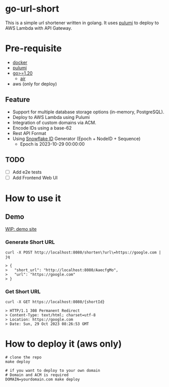 # go-url-short

This is a simple url shortener written in golang.
It uses [pulumi](https://www.pulumi.com/) to deploy to AWS Lambda with API Gateway.

# Pre-requisite

- [docker](https://docs.docker.com/get-docker/)
- [pulumi](https://www.pulumi.com/docs/get-started/install/)
- [go>=1.20](https://golang.org/doc/install)
    - [air](https://github.com/cosmtrek/air)
- aws (only for deploy)

## Feature

- Support for multiple database storage options (in-memory, PostgreSQL).
- Deploy to AWS Lambda using Pulumi
- Integration of custom domains via ACM.
- Encode IDs using a base-62
- Rest API Format
- Using [Snowflake ID](https://en.wikipedia.org/wiki/Snowflake_ID) Generator (Epoch + NodeID + Sequence)
  - Epoch is 2023-10-29 00:00:00

## TODO
- [ ] Add e2e tests
- [ ] Add Frontend Web UI

# How to use it

## Demo

[WIP: demo site](https://s.m0ai.dev)

### Generate Short URL

```shell
curl -X POST http://localhost:8080/shorten\?url\=https://google.com | jq
  
> {
>   "short_url": "http://localhost:8080/AaecfgMo",
>   "url": "https://google.com"
> }
```

### Get Short URL

```shell
curl -X GET https://localhost:8080/{shortId}

> HTTP/1.1 308 Permanent Redirect
> Content-Type: text/html; charset=utf-8
> Location: https://google.com
> Date: Sun, 29 Oct 2023 08:26:53 GMT
```

# How to deploy it (aws only)

```shell
# clone the repo
make deploy

# if you want to deploy to your own domain
# Domain and ACM is required
DOMAIN=yourdomain.com make deploy
```
